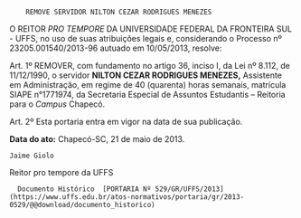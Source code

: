         REMOVE SERVIDOR NILTON CEZAR RODRIGUES MENEZES  

 

 O REITOR *PRO TEMPORE* DA UNIVERSIDADE FEDERAL DA FRONTEIRA SUL - UFFS, no uso de suas atribuições legais e, considerando o Processo nº 23205.001540/2013-96 autuado em 10/05/2013, resolve:

  

 Art. 1º REMOVER, com fundamento no artigo 36, inciso I, da Lei nº 8.112, de 11/12/1990, o servidor **NILTON CEZAR RODRIGUES MENEZES,** Assistente em Administração, em regime de 40 (quarenta) horas semanais, matrícula SIAPE n°1771974, da Secretaria Especial de Assuntos Estudantis – Reitoria para o *Campus* Chapecó.

  

 Art. 2º Esta portaria entra em vigor na data de sua publicação.

  

   **Data do ato:** Chapecó-SC, 21 de maio de 2013.   
 

    Jaime Giolo   
 Reitor pro tempore da UFFS 

      Documento Histórico  [PORTARIA Nº 529/GR/UFFS/2013](https://www.uffs.edu.br/atos-normativos/portaria/gr/2013-0529/@@download/documento_historico)     
      